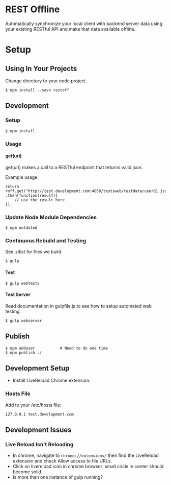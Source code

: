 # REST Offline

Automatically synchronize your local client with backend server data using your existing RESTful API and make that data available offline. 

# Setup

## Using In Your Projects

Change directory to your node project.

    $ npm install --save restoff

## Development

### Setup

```
$ npm install
```

### Usage

#### get(uri)

get(uri) makes a call to a RESTful endpoint that returns valid json.

Example usage:

```
return roff.get("http://test.development.com:4050/testsweb/testdata/user01.json")
.then(function(result){
	// use the result here
});

```

### Update Node Module Dependencies

```
$ npm outdated
```

### Continuous Rebuild and Testing

See ./dist for files we build.

```
$ gulp
```

#### Test

```
$ gulp webtests
```

#### Test Server

Read documentation in gulpfile.js to see how to setup automated web testing.

```   
$ gulp webserver
```


## Publish

```
$ npm adduser           # Need to do one time
$ npm publish ./ 
```


## Development Setup

* Install LiveReload Chrome extension.

### Hosts File

Add to your /etc/hosts file:

```
127.0.0.1 test.development.com
```


## Development Issues

### Live Reload Isn't Reloading

* In chrome, navigate to ```chrome://extensions/``` then find the LiveReload extension and check Allow access to file URLs.
* Click on livereload icon in chrome browser: small circle in center should become solid.
* Is more than one instance of gulp running?

